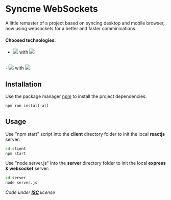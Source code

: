 # Syncme WebSockets

A little remaster of a project based on syncing desktop and mobile browser, now using websockets for a better and faster comminications.

#### Choosed technologies:
- <img src="https://img.shields.io/badge/TypeScript-007ACC?style=for-the-badge&logo=typescript&logoColor=white" /> with <img src="https://img.shields.io/badge/React-20232A?style=for-the-badge&logo=react&logoColor=61DAFB" />
<br />
- <img src="https://img.shields.io/badge/Node.js-43853D?style=for-the-badge&logo=node.js&logoColor=white" /> with <img src="https://img.shields.io/badge/Express.js-404D59?style=for-the-badge" />

## Installation

Use the package manager [npm](https://www.npmjs.com/) to install the project dependencies:

```bash
npm run install-all
```

## Usage

Use "npm start" script into the **client** directory folder to init the local **reactjs** server:

```bash
cd client
npm start
```

Use "node server.js" into the **server** directory folder to init the local **express & websocket** server:

```bash
cd server
node server.js
```

*Code under **[ISC](https://choosealicense.com/licenses/isc/)** license*